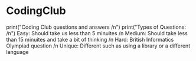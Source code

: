 # CodingClub
print("Coding Club questions and answers /n")
print("Types of Questions: /n")
Easy: Should take us less than 5 minuites /n
Medium: Should take less than 15 minuites and take a bit of thinking /n
Hard: British Informatics Olympiad question /n
Unique: Different such as using a library or a different language 
